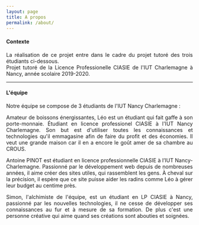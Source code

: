 ```yaml
---
layout: page
title: A propos
permalink: /about/
---
```



<h4>Contexte</h4>
<p style="text-align: justify;">
La réalisation de ce projet entre dans le cadre du projet tutoré des trois étudiants ci-dessous.<br>
Projet tutoré de la Licence Professionelle CIASIE de l'IUT Charlemagne à Nancy, année scolaire 2019-2020.
</p>

<hr>

<h4>L'équipe</h4>

Notre équipe se compose de 3 étudiants de l'IUT Nancy Charlemagne :


<amp-img width="300" height="300" layout="responsive" src="{{site.url}}{{ site.leo }}"></amp-img>
<p style="text-align: justify;">
Amateur de boissons énergissantes, Léo est un étudiant qui fait gaffe à son porte-monnaie. Étudiant en licence professionel CIASIE à l'IUT Nancy Charlemagne. Son but est d'utiliser toutes les connaissances et technologies qu'il emmagasine afin de faire du profit et des économies. Il veut une grande maison car il en a encore le goût amer de sa chambre au CROUS.  
</p>

<amp-img width="700" height="1750" layout="responsive" src="{{site.url}}{{ site.pinot }}"></amp-img>
<p style="text-align: justify;">
Antoine PINOT est étudiant en licence professionnelle CIASIE à l’IUT Nancy-Charlemagne. Passionné par le développement web depuis de nombreuses années, il aime créer des sites utiles, qui rassemblent les gens. À cheval sur la précision, il espère que ce site puisse aider les radins comme Léo à gérer leur budget au centime près.
</p>

<amp-img width="300" height="300" layout="responsive" src="{{site.url}}{{ site.simon }}"></amp-img>

<p style="text-align: justify;">Simon, l'alchimiste de l'équipe, est un étudiant en LP CIASIE à Nancy, passionné par les nouvelles technologies, il ne cesse de développer ses connaissances au fur et à mesure de sa formation. De plus c'est une personne créative qui aime quand ses créations sont abouties et soignées.</p>

